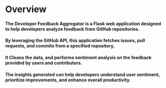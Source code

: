 # Overview
#### The Developer Feedback Aggregator is a Flask web application designed to help developers analyze feedback from GitHub repositories. 
#### By leveraging the GitHub API, this application fetches issues, pull requests, and commits from a specified repository, 
#### It Cleans the data, and performs sentiment analysis on the feedback provided by users and contributors. 
#### The insights generated can help developers understand user sentiment, prioritize improvements, and enhance overall productivity.


